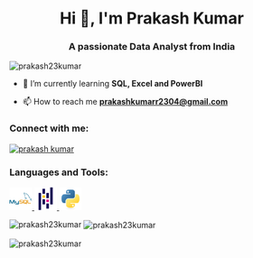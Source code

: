 <h1 align="center">Hi 👋, I'm Prakash Kumar</h1>
<h3 align="center">A passionate Data Analyst from India</h3>

<p align="left"> <img src="https://komarev.com/ghpvc/?username=prakash23kumar&label=Profile%20views&color=0e75b6&style=flat" alt="prakash23kumar" /> </p>

- 🌱 I’m currently learning **SQL, Excel and PowerBI**

- 📫 How to reach me **prakashkumarr2304@gmail.com**

<h3 align="left">Connect with me:</h3>
<p align="left">
<a href="https://linkedin.com/in/prakash kumar" target="blank"><img align="center" src="https://raw.githubusercontent.com/rahuldkjain/github-profile-readme-generator/master/src/images/icons/Social/linked-in-alt.svg" alt="prakash kumar" height="30" width="40" /></a>
</p>

<h3 align="left">Languages and Tools:</h3>
<p align="left"> <a href="https://www.mysql.com/" target="_blank" rel="noreferrer"> <img src="https://raw.githubusercontent.com/devicons/devicon/master/icons/mysql/mysql-original-wordmark.svg" alt="mysql" width="40" height="40"/> </a> <a href="https://pandas.pydata.org/" target="_blank" rel="noreferrer"> <img src="https://raw.githubusercontent.com/devicons/devicon/2ae2a900d2f041da66e950e4d48052658d850630/icons/pandas/pandas-original.svg" alt="pandas" width="40" height="40"/> </a> <a href="https://www.python.org" target="_blank" rel="noreferrer"> <img src="https://raw.githubusercontent.com/devicons/devicon/master/icons/python/python-original.svg" alt="python" width="40" height="40"/> </a> </p>

<p><img align="left" src="https://github-readme-stats.vercel.app/api/top-langs?username=prakash23kumar&show_icons=true&locale=en&layout=compact" alt="prakash23kumar" /></p>

<p>&nbsp;<img align="center" src="https://github-readme-stats.vercel.app/api?username=prakash23kumar&show_icons=true&locale=en" alt="prakash23kumar" /></p>

<p><img align="center" src="https://github-readme-streak-stats.herokuapp.com/?user=prakash23kumar&" alt="prakash23kumar" /></p>
